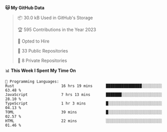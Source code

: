 <!--START_SECTION:waka-->
**🐱 My GitHub Data** 

> 📦 30.0 kB Used in GitHub's Storage 
 > 
> 🏆 595 Contributions in the Year 2023
 > 
> 💼 Opted to Hire
 > 
> 📜 33 Public Repositories 
 > 
> 🔑 8 Private Repositories 
 > 
📊 **This Week I Spent My Time On** 

```text
💬 Programming Languages: 
Rust                     16 hrs 19 mins      ████████████████░░░░░░░░░   63.48 % 
JavaScript               7 hrs 13 mins       ███████░░░░░░░░░░░░░░░░░░   28.10 % 
TypeScript               1 hr 3 mins         █░░░░░░░░░░░░░░░░░░░░░░░░   04.13 % 
TOML                     39 mins             █░░░░░░░░░░░░░░░░░░░░░░░░   02.57 % 
HTML                     22 mins             ░░░░░░░░░░░░░░░░░░░░░░░░░   01.46 % 
```


<!--END_SECTION:waka-->
